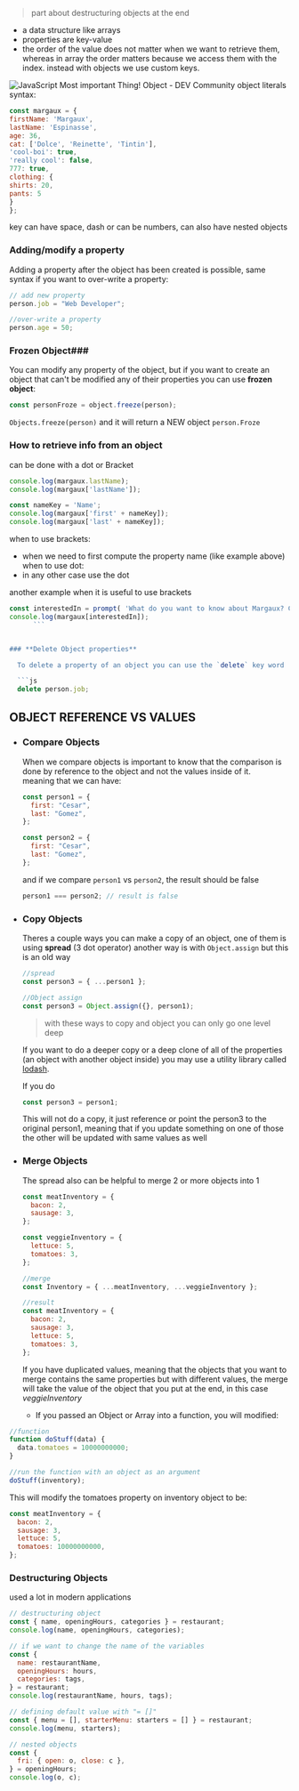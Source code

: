 > part about destructuring objects at the end

- a data structure like arrays
- properties are key-value
- the order of the value does not matter when we want to retrieve them, whereas in array the order matters because we access them with the index. instead with objects we use custom keys. 
  
![JavaScript Most important Thing! Object - DEV Community](https://media2.dev.to/dynamic/image/width=800%2Cheight=%2Cfit=scale-down%2Cgravity=auto%2Cformat=auto/https%3A%2F%2Fdev-to-uploads.s3.amazonaws.com%2Fuploads%2Farticles%2Fvmjy1hoc7uz7glniywz9.png)
object literals syntax:
```js
const margaux = {
firstName: 'Margaux',
lastName: 'Espinasse',
age: 36,
cat: ['Dolce', 'Reinette', 'Tintin'],
'cool-boi': true,
'really cool': false,
777: true,
clothing: {
shirts: 20,
pants: 5
}
};
```
key can have space, dash or can be numbers, can also have nested objects

### **Adding/modify a property**

  Adding a property after the object has been created is possible, same syntax if you want to over-write a property:

  ```js
  // add new property
  person.job = "Web Developer";

  //over-write a property
  person.age = 50;
  ```


### Frozen Object###

  You can modify any property of the object, but if you want to create an object that can't be modified any of their properties you can use **frozen object**:

  ```js
  const personFroze = object.freeze(person);
  ```

`Objects.freeze(person)` and it will return a NEW object `person.Froze`

### How to retrieve info from an object
can be done with a dot or Bracket

```js
console.log(margaux.lastName);
console.log(margaux['lastName']);

const nameKey = 'Name';
console.log(margaux['first' + nameKey]);
console.log(margaux['last' + nameKey]);

```
when to use brackets:
- when we need to first compute the property name (like example above)
when to use dot:
- in any other case use the dot

another example when it is useful to use brackets
```js
const interestedIn = prompt( 'What do you want to know about Margaux? Choose between firstName, lastName, age and cat');
console.log(margaux[interestedIn]);
      ```


### **Delete Object properties**

  To delete a property of an object you can use the `delete` key word

  ```js
  delete person.job;
  ```


## **OBJECT REFERENCE VS VALUES**

- ### **Compare Objects**

  When we compare objects is important to know that the comparison is done by reference to the object and not the values inside of it.  
  meaning that we can have:

  ```js
  const person1 = {
    first: "Cesar",
    last: "Gomez",
  };

  const person2 = {
    first: "Cesar",
    last: "Gomez",
  };
  ```

  and if we compare `person1` vs `person2`, the result should be false

  ```js
  person1 === person2; // result is false
  ```

- ### Copy Objects

  Theres a couple ways you can make a copy of an object, one of them is using **spread** (3 dot operator) another way is with `Object.assign` but this is an old way

  ```js
  //spread
  const person3 = { ...person1 };

  //Object assign
  const person3 = Object.assign({}, person1);
  ```

  > with these ways to copy and object you can only go one level deep

  If you want to do a deeper copy or a deep clone of all of the properties (an object with another object inside) you may use a utility library called [lodash](https://lodash.com/).

  If you do

  ```js
  const person3 = person1;
  ```

  This will not do a copy, it just reference or point the person3 to the original person1, meaning that if you update something on one of those the other will be updated with same values as well


- ### **Merge Objects**

  The spread also can be helpful to merge 2 or more objects into 1

  ```js
  const meatInventory = {
    bacon: 2,
    sausage: 3,
  };

  const veggieInventory = {
    lettuce: 5,
    tomatoes: 3,
  };

  //merge
  const Inventory = { ...meatInventory, ...veggieInventory };

  //result
  const meatInventory = {
    bacon: 2,
    sausage: 3,
    lettuce: 5,
    tomatoes: 3,
  };
  ```

  If you have duplicated values, meaning that the objects that you want to merge contains the same properties but with different values, the merge will take the value of the object that you put at the end, in this case _veggieInventory_
  

  - If you passed an Object or Array into a function, you will modified:

```js
//function
function doStuff(data) {
  data.tomatoes = 10000000000;
}

//run the function with an object as an argument
doStuff(inventory);
```

This will modify the tomatoes property on inventory object to be:

```js
const meatInventory = {
  bacon: 2,
  sausage: 3,
  lettuce: 5,
  tomatoes: 10000000000,
};
```


### Destructuring Objects

used a lot in modern applications

```js
// destructuring object
const { name, openingHours, categories } = restaurant;
console.log(name, openingHours, categories);

// if we want to change the name of the variables
const {
  name: restaurantName,
  openingHours: hours,
  categories: tags,
} = restaurant;
console.log(restaurantName, hours, tags);

// defining default value with "= []" 
const { menu = [], starterMenu: starters = [] } = restaurant;
console.log(menu, starters);

// nested objects
const {
  fri: { open: o, close: c },
} = openingHours;
console.log(o, c);

```